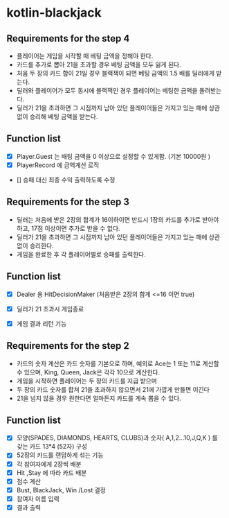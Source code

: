 # kotlin-blackjack

## Requirements for the step 4

- 플레이어는 게임을 시작할 때 베팅 금액을 정해야 한다.
- 카드를 추가로 뽑아 21을 초과할 경우 베팅 금액을 모두 잃게 된다.
- 처음 두 장의 카드 합이 21일 경우 블랙잭이 되면 베팅 금액의 1.5 배를 딜러에게 받는다.
- 딜러와 플레이어가 모두 동시에 블랙잭인 경우 플레이어는 베팅한 금액을 돌려받는다.
- 딜러가 21을 초과하면 그 시점까지 남아 있던 플레이어들은 가지고 있는 패에 상관 없이 승리해 베팅 금액을 받는다.

## Function list

- [X] Player.Guest 는 배팅 금액을 0 이상으로 설정할 수 있게함. (기본 10000원 )
- [X] PlayerRecord 에 금액계산 로직  
- [] 승패 대신 최종 수익 출력하도록 수정  


## Requirements for the step 3

- 딜러는 처음에 받은 2장의 합계가 16이하이면 반드시 1장의 카드를 추가로 받아야 하고, 17점 이상이면 추가로 받을 수 없다.
- 딜러가 21을 초과하면 그 시점까지 남아 있던 플레이어들은 가지고 있는 패에 상관 없이 승리한다.
- 게임을 완료한 후 각 플레이어별로 승패를 출력한다.

## Function list

- [X] Dealer 용 HitDecisionMaker (처음받은 2장의 합계 <=16 이면 true)
- [X] 딜러가 21 초과시 게임종료
- [X] 게임 결과 리턴 기능 





## Requirements for the step 2

- 카드의 숫자 계산은 카드 숫자를 기본으로 하며, 예외로 Ace는 1 또는 11로 계산할 수 있으며, King, Queen, Jack은 각각 10으로 계산한다.
- 게임을 시작하면 플레이어는 두 장의 카드를 지급 받으며
- 두 장의 카드 숫자를 합쳐 21을 초과하지 않으면서 21에 가깝게 만들면 이긴다
- 21을 넘지 않을 경우 원한다면 얼마든지 카드를 계속 뽑을 수 있다.

## Function list

- [X] 모양(SPADES, DIAMONDS, HEARTS, CLUBS)과 숫자( A,1,2...10,J,Q,K ) 를 갖는 카드 13*4 (52자) 구성
- [X] 52장의 카드를 랜덤하게 섞는 기능
- [X] 각 참여자에게 2장씩 배분
- [X] Hit ,Stay 에 따라 카드 배분
- [X] 점수 계산
- [X] Bust, BlackJack, Win /Lost 결정
- [X] 참여자 이름 입력
- [X] 결과 출력

